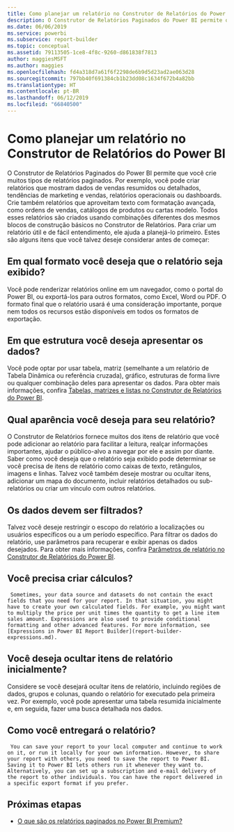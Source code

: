 ```yaml
---
title: Como planejar um relatório no Construtor de Relatórios do Power BI
description: O Construtor de Relatórios Paginados do Power BI permite que você crie muitos tipos de relatórios paginados. Para criar um relatório útil e de fácil entendimento, ele ajuda a planejá-lo primeiro.
ms.date: 06/06/2019
ms.service: powerbi
ms.subservice: report-builder
ms.topic: conceptual
ms.assetid: 79113505-1ce8-4f8c-9260-d861838f7813
author: maggiesMSFT
ms.author: maggies
ms.openlocfilehash: fd4a318d7a61f6f2298de6b9d5d23ad2ae063d28
ms.sourcegitcommit: 797bb40f691384cb1b23dd08c1634f672b4a82bb
ms.translationtype: HT
ms.contentlocale: pt-BR
ms.lasthandoff: 06/12/2019
ms.locfileid: "66840500"
---
```

# <a name="planning-a-report-in-power-bi-report-builder"></a>Como planejar um relatório no Construtor de Relatórios do Power BI
  O Construtor de Relatórios Paginados do Power BI permite que você crie muitos tipos de relatórios paginados. Por exemplo, você pode criar relatórios que mostram dados de vendas resumidos ou detalhados, tendências de marketing e vendas, relatórios operacionais ou dashboards. Crie também relatórios que aproveitam texto com formatação avançada, como ordens de vendas, catálogos de produtos ou cartas modelo. Todos esses relatórios são criados usando combinações diferentes dos mesmos blocos de construção básicos no Construtor de Relatórios. Para criar um relatório útil e de fácil entendimento, ele ajuda a planejá-lo primeiro. Estes são alguns itens que você talvez deseje considerar antes de começar:  
  
## <a name="in-what-format-do-you-want-the-report-to-appear"></a>Em qual formato você deseja que o relatório seja exibido?
  
Você pode renderizar relatórios online em um navegador, como o portal do Power BI, ou exportá-los para outros formatos, como Excel, Word ou PDF. O formato final que o relatório usará é uma consideração importante, porque nem todos os recursos estão disponíveis em todos os formatos de exportação. 
  
## <a name="in-what-structure-do-you-want-to-present-the-data"></a>Em que estrutura você deseja apresentar os dados?
  
Você pode optar por usar tabela, matriz (semelhante a um relatório de Tabela Dinâmica ou referência cruzada), gráfico, estruturas de forma livre ou qualquer combinação deles para apresentar os dados. Para obter mais informações, confira [Tabelas, matrizes e listas no Construtor de Relatórios do Power BI](report-builder-tables-matrices-lists.md).  
  
## <a name="how-do-you-want-your-report-to-look"></a>Qual aparência você deseja para seu relatório?
  
O Construtor de Relatórios fornece muitos dos itens de relatório que você pode adicionar ao relatório para facilitar a leitura, realçar informações importantes, ajudar o público-alvo a navegar por ele e assim por diante. Saber como você deseja que o relatório seja exibido pode determinar se você precisa de itens de relatório como caixas de texto, retângulos, imagens e linhas. Talvez você também deseje mostrar ou ocultar itens, adicionar um mapa do documento, incluir relatórios detalhados ou sub-relatórios ou criar um vínculo com outros relatórios.   
  
## <a name="should-the-data-be-filtered"></a>Os dados devem ser filtrados?
  
Talvez você deseje restringir o escopo do relatório a localizações ou usuários específicos ou a um período específico. Para filtrar os dados do relatório, use parâmetros para recuperar e exibir apenas os dados desejados. Para obter mais informações, confira [Parâmetros de relatório no Construtor de Relatórios do Power BI](paginated-reports-parameters.md).  
  
## <a name="do-you-need-to-create-calculations"></a>Você precisa criar cálculos? 
  
     Sometimes, your data source and datasets do not contain the exact fields that you need for your report. In that situation, you might have to create your own calculated fields. For example, you might want to multiply the price per unit times the quantity to get a line item sales amount. Expressions are also used to provide conditional formatting and other advanced features. For more information, see [Expressions in Power BI Report Builder](report-builder-expressions.md).  
  
## <a name="do-you-want-to-hide-report-items-initially"></a>Você deseja ocultar itens de relatório inicialmente?
  
Considere se você desejará ocultar itens de relatório, incluindo regiões de dados, grupos e colunas, quando o relatório for executado pela primeira vez. Por exemplo, você pode apresentar uma tabela resumida inicialmente e, em seguida, fazer uma busca detalhada nos dados. 
  
## <a name="how-are-you-going-to-deliver-your-report"></a>Como você entregará o relatório?  
  
     You can save your report to your local computer and continue to work on it, or run it locally for your own information. However, to share your report with others, you need to save the report to Power BI. Saving it to Power BI lets others run it whenever they want to. Alternatively, you can set up a subscription and e-mail delivery of the report to other individuals. You can have the report delivered in a specific export format if you prefer. 
  
## <a name="next-steps"></a>Próximas etapas

- [O que são os relatórios paginados no Power BI Premium?](paginated-reports-report-builder-power-bi.md)
